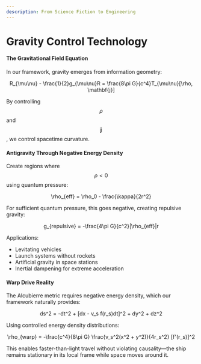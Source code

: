 ```yaml
---
description: From Science Fiction to Engineering
---
```


# Gravity Control Technology

#### The Gravitational Field Equation

In our framework, gravity emerges from information geometry:

<p align="center"><span class="math">R_{\mu\nu} - \frac{1}{2}g_{\mu\nu}R = \frac{8\pi G}{c^4}T_{\mu\nu}[\rho, \mathbf{j}]</span></p>

By controlling $$\rho$$ and $$\mathbf{j}$$, we control spacetime curvature.

#### Antigravity Through Negative Energy Density

Create regions where $$\rho < 0$$ using quantum pressure:

<p align="center"><span class="math">\rho_{eff} = \rho_0 - \frac{\kappa}{2r^2}</span></p>

For sufficient quantum pressure, this goes negative, creating repulsive gravity:

<p align="center"><span class="math">g_{repulsive} = -\frac{4\pi G}{c^2}|\rho_{eff}|r</span></p>

Applications:

* Levitating vehicles
* Launch systems without rockets
* Artificial gravity in space stations
* Inertial dampening for extreme acceleration

#### Warp Drive Reality

The Alcubierre metric requires negative energy density, which our framework naturally provides:

<p align="center"><span class="math">ds^2 = -dt^2 + [dx - v_s f(r_s)dt]^2 + dy^2 + dz^2</span></p>

Using controlled energy density distributions:

<p align="center"><span class="math">\rho_{warp} = -\frac{c^4}{8\pi G} \frac{v_s^2(x^2 + y^2)}{4r_s^2} [f'(r_s)]^2</span></p>

This enables faster-than-light travel without violating causality—the ship remains stationary in its local frame while space moves around it.
